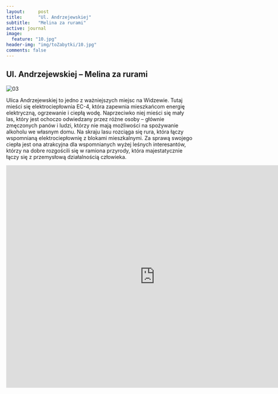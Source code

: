 ```yaml
---
layout:     post
title:      "Ul. Andrzejewskiej"
subtitle:   "Melina za rurami"
active: journal
image:
  feature: "10.jpg"
header-img: "img/toZabytki/10.jpg"
comments: false
---
```



## Ul. Andrzejewskiej – Melina za rurami

![03](../../img/toZabytki/10.jpg)


Ulica Andrzejewskiej to jedno z ważniejszych miejsc na Widzewie. Tutaj mieści się elektrociepłownia EC-4, która zapewnia mieszkańcom energię elektryczną, ogrzewanie i ciepłą wodę. Naprzeciwko niej mieści się mały las, który jest ochoczo odwiedzany przez różne osoby – głównie zmęczonych panów i ludzi, którzy nie mają możliwości na spożywanie alkoholu we własnym domu. Na skraju lasu rozciąga się rura, która łączy wspomnianą elektrociepłownię z blokami mieszkalnymi. Za sprawą swojego ciepła jest ona atrakcyjna dla wspomnianych wyżej leśnych interesantów, którzy na dobre rozgościli się w ramiona przyrody, która majestatycznie łączy się z przemysłową działalnością człowieka.

<iframe src="https://www.google.com/maps/embed?pb=!1m18!1m12!1m3!1d2470.1865307005464!2d19.534266300000002!3d51.7479126!2m3!1f0!2f0!3f0!3m2!1i1024!2i768!4f13.1!3m3!1m2!1s0x471a334c680337fd%3A0x1a005926fcde3b39!2zSmFkemkgQW5kcnplamV3c2tpZWosIDkwLTAwMSDFgcOzZMW6!5e0!3m2!1sen!2spl!4v1653481635094!5m2!1sen!2spl" width="800" height="600" style="border:0;" allowfullscreen="" loading="lazy" referrerpolicy="no-referrer-when-downgrade"></iframe>


